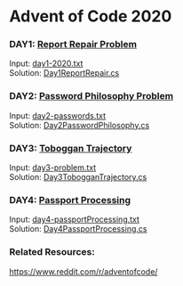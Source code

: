 # Advent of Code 2020

### DAY1: [Report Repair Problem](https://adventofcode.com/2020/day/1)
Input: [day1-2020.txt](data/day1-2020.txt)  
Solution: [Day1ReportRepair.cs](aoc2020cs/Day1ReportRepair.cs)

### DAY2: [Password Philosophy Problem](https://adventofcode.com/2020/day/2)
Input: [day2-passwords.txt](data/day2-passwords.txt)  
Solution: [Day2PasswordPhilosophy.cs](aoc2020cs/Day2PasswordPhilosophy.cs)

### DAY3: [Toboggan Trajectory](https://adventofcode.com/2020/day/3)
Input: [day3-problem.txt](data/day3-problem.txt)  
Solution: [Day3TobogganTrajectory.cs](aoc2020cs/Day3TobogganTrajectory.cs)

### DAY4: [Passport Processing](https://adventofcode.com/2020/day/4)
Input: [day4-passportProcessing.txt](data/day4-passportProcessing.txt)  
Solution: [Day4PassportProcessing.cs](aoc2020cs/Day4PassportProcessing.cs)

### Related Resources:
https://www.reddit.com/r/adventofcode/